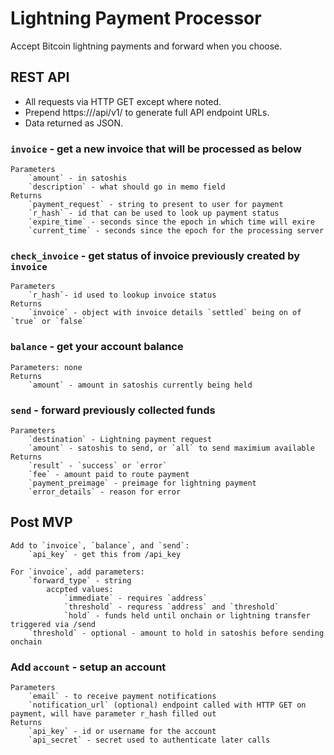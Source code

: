 # Lightning Payment Processor

Accept Bitcoin lightning payments and forward when you choose.

## REST API

* All requests via HTTP GET except where noted.
* Prepend https://<domain>/api/v1/ to generate full API endpoint URLs.
* Data returned as JSON.

### `invoice` - get a new invoice that will be processed as below
    Parameters
        `amount` - in satoshis
        `description` - what should go in memo field
    Returns
        `payment_request` - string to present to user for payment
        `r_hash` - id that can be used to look up payment status
        `expire_time` - seconds since the epoch in which time will exire
        `current_time` - seconds since the epoch for the processing server

### `check_invoice` - get status  of invoice previously created by `invoice`
    Parameters
        `r_hash`- id used to lookup invoice status
    Returns
        `invoice` - object with invoice details `settled` being on of `true` or `false`

### `balance` - get your account balance
    Parameters: none
    Returns
        `amount` - amount in satoshis currently being held

### `send` - forward previously collected funds
    Parameters
        `destination` - Lightning payment request
        `amount` - satoshis to send, or `all` to send maximium available
    Returns
        `result` - `success` or `error`
        `fee` - amount paid to route payment
        `payment_preimage` - preimage for lightning payment
        `error_details` - reason for error

## Post MVP
    Add to `invoice`, `balance`, and `send`:
        `api_key` - get this from /api_key

    For `invoice`, add parameters:
        `forward_type` - string
            accpted values:
                `immediate` - requires `address`
                `threshold` - requress `address` and `threshold`
                `hold` - funds held until onchain or lightning transfer triggered via /send
        `threshold` - optional - amount to hold in satoshis before sending onchain

### Add `account` - setup an account
    Parameters
        `email` - to receive payment notifications
        `notification_url` (optional) endpoint called with HTTP GET on payment, will have parameter r_hash filled out
    Returns
        `api_key` - id or username for the account
        `api_secret` - secret used to authenticate later calls

